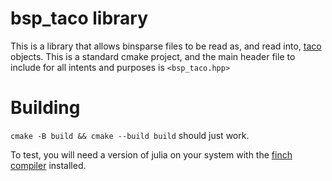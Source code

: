 # bsp_taco library

This is a library that allows binsparse files to be read as, and read into,
[taco](https://github.com/tensor-compiler/taco) objects. This is a standard
cmake project, and the main header file to include for all intents and purposes
is `<bsp_taco.hpp>`

# Building

`cmake -B build && cmake --build build` should just work.

To test, you will need a version of julia on your system with the 
[finch compiler](https://github.com/willow-ahrens/Finch.jl)
installed.
